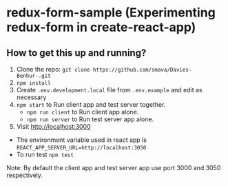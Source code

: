 # redux-form-sample (Experimenting redux-form in create-react-app)

## How to get this up and running?

1.  Clone the repo: `git clone https://github.com/smava/Davies-Benhur-.git`
1.  `npm install`
1.  Create `.env.development.local` file from `.env.example` and edit as necessary
1.  `npm start` to Run client app and test server together.
    * `npm run client` to Run client app alone.
    * `npm run server` to Run test server app alone.
1.  Visit [http://localhost:3000](http://localhost:3000)

* The environment variable used in react app is `REACT_APP_SERVER_URL=http://localhost:3050`
* To run test `npm test`

Note: By default the client app and test server app use port 3000 and 3050 respectively.

